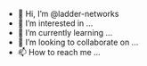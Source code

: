 - 👋 Hi, I’m @ladder-networks
- 👀 I’m interested in ...
- 🌱 I’m currently learning ...
- 💞️ I’m looking to collaborate on ...
- 📫 How to reach me ...

<!---
ladder-networks/ladder-networks is a ✨ special ✨ repository because its `README.md` (this file) appears on your GitHub profile.
You can click the Preview link to take a look at your changes.
--->
